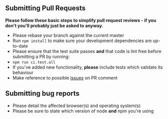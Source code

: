 ## Submitting Pull Requests

**Please follow these basic steps to simplify pull request reviews - if you don't you'll probably just be asked to anyway.**

* Please rebase your branch against the current master
* Run ```npm install``` to make sure your development dependencies are up-to-date
* Please ensure that the test suite passes **and** that code is lint free before submitting a PR by running:
 * ```npm run ci.test.all```
* If you've added new functionality, **please** include tests which validate its behaviour
* Make reference to possible [issues](https://github.com/vyakymenko/angular-express/issues) on PR comment

## Submitting bug reports

* Please detail the affected browser(s) and operating system(s)
* Please be sure to state which version of node **and** npm you're using

